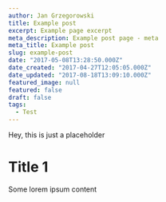 ```yaml
---
author: Jan Grzegorowski
title: Example post
excerpt: Example page excerpt
meta_description: Example post page - meta
meta_title: Example post
slug: example-post
date: "2017-05-08T13:28:50.000Z"
date_created: "2017-04-27T12:05:05.000Z"
date_updated: "2017-08-18T13:09:10.000Z"
featured_image: null
featured: false
draft: false
tags:
  - Test
---
```


Hey, this is just a placeholder

# Title 1

Some lorem ipsum content
